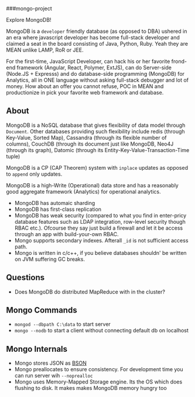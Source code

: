 ###mongo-project

Explore MongoDB!

MongoDB is a `developer` friendly database (as opposed to DBA) ushered in an era where javascript developer has become full-stack developer and claimed a seat in the board consisting of Java, Python, Ruby.  Yeah they are MEAN unlike LAMP, RoR or JEE.

For the first-time, JavaScript Developer, can hack his or her favorite frond-end framework (Angular, React, Polymer, ExtJS), can do Server-side (Node.JS + Expresss) and do database-side programming (MongoDB) for Analytics, all in ONE language without asking full-stack debugger and lot of money.  How about an offer you cannot refuse, POC in MEAN and productionize in pick your favorite web framework and database.

## About
MongoDB is a NoSQL database that gives flexibility of data model through `Document`.  Other databases providing such flexibility include redis (through Key-Value, Sorted Map), Cassandra (through its flexible number of columns), CouchDB (through its document just like MongoDB, Neo4J (through its graph), Datomic (through its Entity-Key-Value-Transaction-Time tuple)

MongoDB is a CP (CAP Theorem) system with `inplace` updates as opposed to `append` only updates.

MongoDB is a high-Write (Operational) data store and has a reasonably good aggregate framework (Analytics) for operational analytics.

* MongoDB has automaic sharding
* MongoDB has first-class replication
* MongoDB has weak security (compared to what you find in enter-pricy database features such as LDAP integration, row-level security though RBAC etc.).  Ofcourse they say just build a firewall and let it be access through an app with build-your-own RBAC.
* Mongo supports secondary indexes.  Afterall `_id` is not sufficient access path.
* Mongo is written in c/c++, if you believe databases shouldn' be written on JVM suffering GC breaks.
## Questions
* Does MongoDB do distributed MapReduce with in the cluster?

## Mongo Commands
* `mongod --dbpath C:\data` to start server
* `mongo --nodb` to start a client without connecting default db on localhost

## Mongo Internals
* Mongo stores JSON as [BSON](http://www.bsonspec.org)
* Mongo preallocates to ensure consistency. For development time you can run server wih `--noprealloc`
* Mongo uses Memory-Mapped Storage engine.  Its the OS which does flushing to disk.  It makes makes MongoDB memory hungry too
